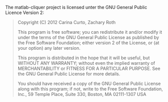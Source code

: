The matlab-cliquer project is licensed unter the GNU General Public Licence Version 2:

> Copyright (C) 2012 Carina Curto, Zachary Roth
>  
> This program is free software; you can redistribute it and/or modify
> it under the terms of the GNU General Public License as published by
> the Free Software Foundation; either version 2 of the License, or (at
> your option) any later version.
>  
> This program is distributed in the hope that it will be useful, but
> WITHOUT ANY WARRANTY; without even the implied warranty of
> MERCHANTABILITY or FITNESS FOR A PARTICULAR PURPOSE. See the GNU
> General Public License for more details.
>  
> You should have received a copy of the GNU General Public License
> along with this program; if not, write to the Free Software
> Foundation, Inc., 59 Temple Place, Suite 330, Boston, MA 02111-1307
> USA
